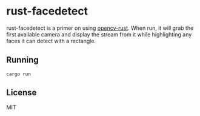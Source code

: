 rust-facedetect
===============

rust-facedetect is a primer on using [opencv-rust](https://github.com/kali/opencv-rust).
When run, it will grab the first available camera and display the stream from it
while highlighting any faces it can detect with a rectangle.

Running
-------

    cargo run

License
-------

MIT
